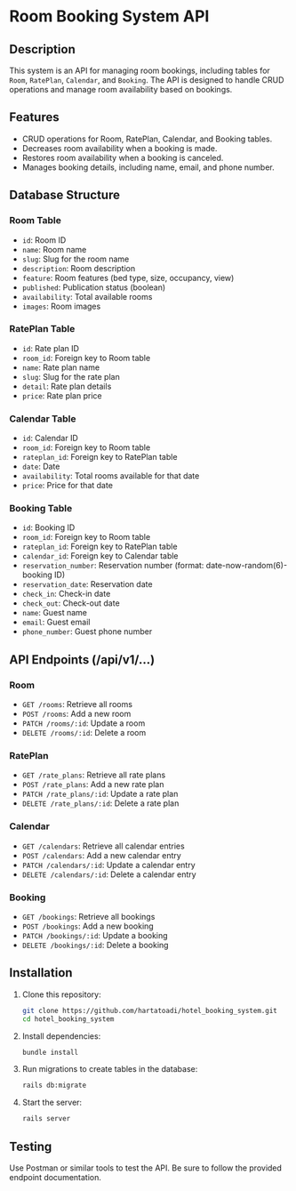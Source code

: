 # Room Booking System API

## Description

This system is an API for managing room bookings, including tables for `Room`, `RatePlan`, `Calendar`, and `Booking`. The API is designed to handle CRUD operations and manage room availability based on bookings.

## Features

- CRUD operations for Room, RatePlan, Calendar, and Booking tables.
- Decreases room availability when a booking is made.
- Restores room availability when a booking is canceled.
- Manages booking details, including name, email, and phone number.

## Database Structure

### Room Table

- `id`: Room ID
- `name`: Room name
- `slug`: Slug for the room name
- `description`: Room description
- `feature`: Room features (bed type, size, occupancy, view)
- `published`: Publication status (boolean)
- `availability`: Total available rooms
- `images`: Room images

### RatePlan Table

- `id`: Rate plan ID
- `room_id`: Foreign key to Room table
- `name`: Rate plan name
- `slug`: Slug for the rate plan
- `detail`: Rate plan details
- `price`: Rate plan price

### Calendar Table

- `id`: Calendar ID
- `room_id`: Foreign key to Room table
- `rateplan_id`: Foreign key to RatePlan table
- `date`: Date
- `availability`: Total rooms available for that date
- `price`: Price for that date

### Booking Table

- `id`: Booking ID
- `room_id`: Foreign key to Room table
- `rateplan_id`: Foreign key to RatePlan table
- `calendar_id`: Foreign key to Calendar table
- `reservation_number`: Reservation number (format: date-now-random(6)-booking ID)
- `reservation_date`: Reservation date
- `check_in`: Check-in date
- `check_out`: Check-out date
- `name`: Guest name
- `email`: Guest email
- `phone_number`: Guest phone number

## API Endpoints (/api/v1/...)

### Room

- `GET /rooms`: Retrieve all rooms
- `POST /rooms`: Add a new room
- `PATCH /rooms/:id`: Update a room
- `DELETE /rooms/:id`: Delete a room

### RatePlan

- `GET /rate_plans`: Retrieve all rate plans
- `POST /rate_plans`: Add a new rate plan
- `PATCH /rate_plans/:id`: Update a rate plan
- `DELETE /rate_plans/:id`: Delete a rate plan

### Calendar

- `GET /calendars`: Retrieve all calendar entries
- `POST /calendars`: Add a new calendar entry
- `PATCH /calendars/:id`: Update a calendar entry
- `DELETE /calendars/:id`: Delete a calendar entry

### Booking

- `GET /bookings`: Retrieve all bookings
- `POST /bookings`: Add a new booking
- `PATCH /bookings/:id`: Update a booking
- `DELETE /bookings/:id`: Delete a booking

## Installation

1. Clone this repository:
   ```bash
   git clone https://github.com/hartatoadi/hotel_booking_system.git
   cd hotel_booking_system
   ```
2. Install dependencies:
   ```bash
   bundle install
   ```

3. Run migrations to create tables in the database:
   ```bash
   rails db:migrate
   ```

4. Start the server:
   ```bash
   rails server
   ```


## Testing
Use Postman or similar tools to test the API. Be sure to follow the provided endpoint documentation.